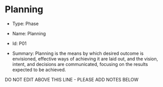 # Planning

* Type: Phase

* Name: Planning

* Id: P01

* Summary: Planning is the means by which desired outcome is envisioned, effective ways of achieving it are laid out, and the vision, intent, and decisions are communicated, focusing on the results expected to be achieved.

DO NOT EDIT ABOVE THIS LINE - PLEASE ADD NOTES BELOW